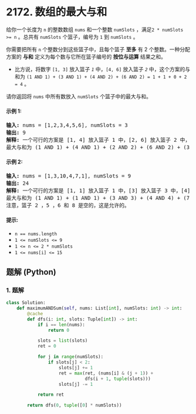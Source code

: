 # 2172. 数组的最大与和
给你一个长度为 `n` 的整数数组 `nums` 和一个整数 `numSlots` ，满足`2 * numSlots >= n` 。总共有 `numSlots` 个篮子，编号为 `1` 到 `numSlots` 。

你需要把所有 `n` 个整数分到这些篮子中，且每个篮子 **至多** 有 2 个整数。一种分配方案的 **与和** 定义为每个数与它所在篮子编号的 **按位与运算** 结果之和。

* 比方说，将数字 `[1, 3]` 放入篮子 *`1`* 中，`[4, 6]` 放入篮子 *`2`* 中，这个方案的与和为 `(1 AND 1) + (3 AND 1) + (4 AND 2) + (6 AND 2) = 1 + 1 + 0 + 2 = 4` 。

请你返回将 `nums` 中所有数放入 `numSlots` 个篮子中的最大与和。

#### 示例 1:
<pre>
<strong>输入:</strong> nums = [1,2,3,4,5,6], numSlots = 3
<strong>输出:</strong> 9
<strong>解释:</strong> 一个可行的方案是 [1, 4] 放入篮子 1 中，[2, 6] 放入篮子 2 中，[3, 5] 放入篮子 3 中。
最大与和为 (1 AND 1) + (4 AND 1) + (2 AND 2) + (6 AND 2) + (3 AND 3) + (5 AND 3) = 1 + 0 + 2 + 2 + 3 + 1 = 9 。
</pre>

#### 示例 2:
<pre>
<strong>输入:</strong> nums = [1,3,10,4,7,1], numSlots = 9
<strong>输出:</strong> 24
<strong>解释:</strong> 一个可行的方案是 [1, 1] 放入篮子 1 中，[3] 放入篮子 3 中，[4] 放入篮子 4 中，[7] 放入篮子 7 中，[10] 放入篮子 9 中。
最大与和为 (1 AND 1) + (1 AND 1) + (3 AND 3) + (4 AND 4) + (7 AND 7) + (10 AND 9) = 1 + 1 + 3 + 4 + 7 + 8 = 24 。
注意，篮子 2 ，5 ，6 和 8 是空的，这是允许的。
</pre>

#### 提示:
* `n == nums.length`
* `1 <= numSlots <= 9`
* `1 <= n <= 2 * numSlots`
* `1 <= nums[i] <= 15`

## 题解 (Python)

### 1. 题解
```Python
class Solution:
    def maximumANDSum(self, nums: List[int], numSlots: int) -> int:
        @cache
        def dfs(i: int, slots: Tuple[int]) -> int:
            if i == len(nums):
                return 0

            slots = list(slots)
            ret = 0

            for j in range(numSlots):
                if slots[j] < 2:
                    slots[j] += 1
                    ret = max(ret, (nums[i] & (j + 1)) +
                              dfs(i + 1, tuple(slots)))
                    slots[j] -= 1

            return ret

        return dfs(0, tuple([0] * numSlots))
```
